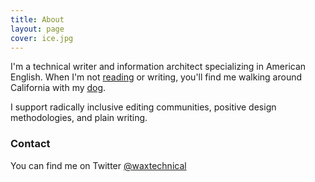 ```yaml
---
title: About
layout: page
cover: ice.jpg
---
```


I'm a technical writer and information architect specializing in American English.
When I'm not [reading](https://www.goodreads.com/user/show/7547650-a) or writing, 
you'll find me walking around California with my [dog](https://apaskulin.github.io/waxtechnical/images/pup.jpg).

I support radically inclusive editing communities, positive design methodologies,
and plain writing.

### Contact

You can find me on Twitter [@waxtechnical](https://twitter.com/waxtechnical)


